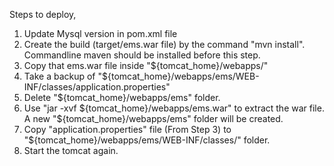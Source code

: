 Steps to deploy,
1. Update Mysql version in pom.xml file 
2. Create the build (target/ems.war file) by the command "mvn install". Commandline maven should be installed before this step.
3. Copy that ems.war file inside "${tomcat_home}/webapps/"
4. Take a backup of "${tomcat_home}/webapps/ems/WEB-INF/classes/application.properties"
5. Delete "${tomcat_home}/webapps/ems" folder.
6. Use "jar -xvf ${tomcat_home}/webapps/ems.war" to extract the war file. A new "${tomcat_home}/webapps/ems" folder will be created.
7. Copy "application.properties" file (From Step 3) to "${tomcat_home}/webapps/ems/WEB-INF/classes/" folder. 
8. Start the tomcat again.